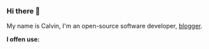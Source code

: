 ### Hi there 👋

My name is Calvin, I'm an open-source software developer, [blogger](https://www.caiyunlin.com). 

<b>I offen use:</b>



